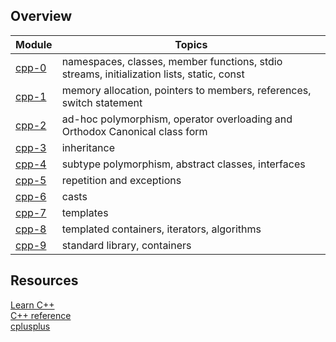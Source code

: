 ## Overview
Module | Topics
--- | ---
[cpp-0](https://github.com/liguyon/cpp-modules/tree/main/cpp-0) | namespaces, classes, member functions, stdio streams, initialization lists, static, const
[cpp-1](https://github.com/liguyon/cpp-modules/tree/main/cpp-1) | memory allocation, pointers to members, references, switch statement
[cpp-2](https://github.com/liguyon/cpp-modules/tree/main/cpp-2) | ad-hoc polymorphism, operator overloading and Orthodox Canonical class form
[cpp-3](https://github.com/liguyon/cpp-modules/tree/main/cpp-3) | inheritance
[cpp-4](https://github.com/liguyon/cpp-modules/tree/main/cpp-4) | subtype polymorphism, abstract classes, interfaces
[cpp-5](https://github.com/liguyon/cpp-modules/tree/main/cpp-5) | repetition and exceptions
[cpp-6](https://github.com/liguyon/cpp-modules/tree/main/cpp-6) | casts
[cpp-7](https://github.com/liguyon/cpp-modules/tree/main/cpp-7) | templates
[cpp-8](https://github.com/liguyon/cpp-modules/tree/main/cpp-8) | templated containers, iterators, algorithms
[cpp-9](https://github.com/liguyon/cpp-modules/tree/main/cpp-9) | standard library, containers


## Resources
[Learn C++](https://www.learncpp.com/)  
[C++ reference](http://cppreference.com/)  
[cplusplus](https://cplusplus.com)
